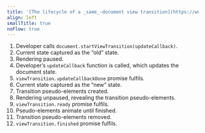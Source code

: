 ```yaml
---
title: '[The lifecycle of a _same_-document view transition](https://www.w3.org/TR/css-view-transitions-1/#lifecycle)'
align: left
smallTitle: true
noFlow: true
---
```


1. Developer calls <code>document<wbr>.startViewTransition<wbr>(updateCallback)</code>.
1. Current state captured as the “old” state.
1. Rendering paused.
1. Developer’s <code>updateCallback</code> function is called, which updates the document state.
1. <code>viewTransition<wbr>.updateCallbackDone</code> promise fulfils.
1. Current state captured as the “new” state.
1. Transition pseudo-elements created.
1. Rendering unpaused, revealing the transition pseudo-elements.
1. <code>viewTransition<wbr>.ready</code> promise fulfils.
1. Pseudo-elements animate until finished.
1. Transition pseudo-elements removed.
1. <code>viewTransition<wbr>.finished</code> promise fulfils.

<style>
	@layer base {
      li {
         max-inline-size: inherit;
      }
   }
</style>
